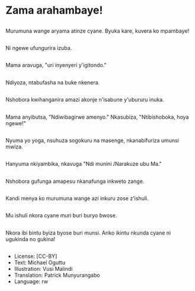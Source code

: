 # Zama arahambaye!

##
Murumuna wange aryama atinze cyane. Byuka kare, kuvera ko mpambaye!

##
Ni ngewe ufungurira izuba.

##
Mama aravuga, "uri inyenyeri y'igitondo."

##
Ndiyoza, ntabufasha na buke nkenera.

##
Nshobora kwihanganira amazi akonje n'isabune y'ubururu inuka.

##
Mama anyibutsa, "Ndiwibagirwe amenyo." Nkasubiza, "Ntibishoboka, hoya ngewe!"

##
Nyuma yo yoga, nsuhuza sogokuru na masenge, nkanabifuriza umunsi mwiza.

##
Hanyuma nkiyambika, nkavuga "Ndi munini /Narakuze ubu Ma."

##
Nshobora gufunga amapesu nkanafunga inkweto zange.

##
Kandi menya ko murumuna wange azi inkuru zose z'ishuli.

##
Mu ishuli nkora cyane muri buri buryo bwose.

##
Nkora ibi bintu byiza byose buri munsi. Ariko ikintu nkunda cyane ni ugukinda no gukina!

##
* License: [CC-BY]
* Text: Michael Oguttu
* Illustration: Vusi Malindi
* Translation: Patrick Munyurangabo
* Language: rw

